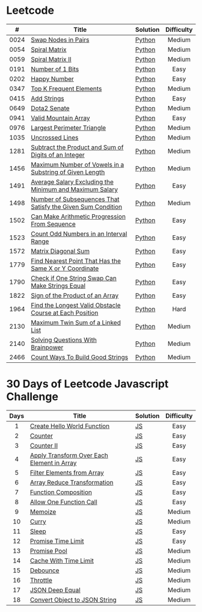 # Leetcode

|  #   | Title                                                                                                                                                         | Solution                                                                                       | Difficulty |
| :--: | ------------------------------------------------------------------------------------------------------------------------------------------------------------- | ---------------------------------------------------------------------------------------------- | :--------: |
| 0024 | [Swap Nodes in Pairs](https://leetcode.com/problems/swap-nodes-in-pairs)                                                                                      | [Python](./algorithms/leetcode/swap-nodes-in-pairs.py)                                         |   Medium   |
| 0054 | [Spiral Matrix](https://leetcode.com/problems/spiral-matrix/)                                                                                                 | [Python](./algorithms/leetcode/spiral-matrix.py)                                               |   Medium   |
| 0059 | [Spiral Matrix II](https://leetcode.com/problems/spiral-matrix-ii/)                                                                                           | [Python](./algorithms/leetcode/spiral-matrix-ii.py)                                            |   Medium   |
| 0191 | [Number of 1 Bits](https://leetcode.com/problems/number-of-1-bits)                                                                                            | [Python](./algorithms/leetcode/number-of-1-bits.py)                                            |    Easy    |
| 0202 | [Happy Number](https://leetcode.com/problems/happy-number)                                                                                                    | [Python](./algorithms/leetcode/happy-number.py)                                                |    Easy    |
| 0347 | [Top K Frequent Elements](https://leetcode.com/problems/top-k-frequent-elements)                                                                              | [Python](./algorithms/leetcode/top-k-frequent-elements.py)                                     |   Medium   |
| 0415 | [Add Strings](https://leetcode.com/problems/add-strings)                                                                                                      | [Python](./algorithms/leetcode/add-strings.py)                                                 |    Easy    |
| 0649 | [Dota2 Senate](https://leetcode.com/problems/dota2-senate/)                                                                                                   | [Python](./algorithms/leetcode/dota2-senate.py)                                                |   Medium   |
| 0941 | [Valid Mountain Array](https://leetcode.com/problems/valid-mountain-array)                                                                                    | [Python](./algorithms/leetcode/valid-mountain-array.py)                                        |    Easy    |
| 0976 | [Largest Perimeter Triangle](https://leetcode.com/problems/largest-perimeter-triangle)                                                                        | [Python](./algorithms/leetcode/largest-perimeter-triangle.py)                                  |   Medium   |
| 1035 | [Uncrossed Lines](https://leetcode.com/problems/uncrossed-lines/)                                                                                             | [Python](./algorithms/leetcode/uncrossed-lines.py)                                             |   Medium   |
| 1281 | [Subtract the Product and Sum of Digits of an Integer](https://leetcode.com/problems/subtract-the-product-and-sum-of-digits-of-an-integer)                    | [Python](./algorithms/leetcode/subtract-the-product-and-sum-of-digits-of-an-integer.py)        |   Medium   |
| 1456 | [Maximum Number of Vowels in a Substring of Given Length](https://leetcode.com/problems/maximum-number-of-vowels-in-a-substring-of-given-length/)             | [Python](./algorithms/leetcode/maximum-number-of-vowels-in-a-substring-of-given-length.py)     |   Medium   |
| 1491 | [Average Salary Excluding the Minimum and Maximum Salary](https://leetcode.com/problems/average-salary-excluding-the-minimum-and-maximum-salary)              | [Python](./algorithms/leetcode/average-salary-excluding-the-minimum-and-maximum-salary.py)     |    Easy    |
| 1498 | [Number of Subsequences That Satisfy the Given Sum Condition](https://leetcode.com/problems/number-of-subsequences-that-satisfy-the-given-sum-condition/)     | [Python](./algorithms/leetcode/number-of-subsequences-that-satisfy-the-given-sum-condition.py) |   Medium   |
| 1502 | [Can Make Arithmetic Progression From Sequence](https://leetcode.com/problems/can-make-arithmetic-progression-from-sequence)                                  | [Python](./algorithms/leetcode/can-make-arithmetic-progression-from-sequence.py)               |    Easy    |
| 1523 | [Count Odd Numbers in an Interval Range](https://leetcode.com/problems/count-odd-numbers-in-an-interval-range/)                                               | [Python](./algorithms/leetcode/count-odd-numbers-in-an-interval-range.py)                      |    Easy    |
| 1572 | [Matrix Diagonal Sum](https://leetcode.com/problems/matrix-diagonal-sum/description/)                                                                         | [Python](./algorithms/leetcode/matrix-diagonal-sum.py)                                         |    Easy    |
| 1779 | [Find Nearest Point That Has the Same X or Y Coordinate](https://leetcode.com/problems/find-nearest-point-that-has-the-same-x-or-y-coordinate)                | [Python](./algorithms/leetcode/find-nearest-point-that-has-the-same-x-or-y-coordinate.py)      |    Easy    |
| 1790 | [Check if One String Swap Can Make Strings Equal](https://leetcode.com/problems/check-if-one-string-swap-can-make-strings-equal)                              | [Python](./algorithms/leetcode/check-if-one-string-swap-can-make-strings-equal.py)             |    Easy    |
| 1822 | [Sign of the Product of an Array](https://leetcode.com/problems/sign-of-the-product-of-an-array)                                                              | [Python](./algorithms/leetcode/sign-of-the-product-of-an-array.py)                             |    Easy    |
| 1964 | [Find the Longest Valid Obstacle Course at Each Position](https://leetcode.com/problems/find-the-longest-valid-obstacle-course-at-each-position/description/) | [Python](./algorithms/leetcode/find-the-longest-valid-obstacle-course-at-each-position.py)     |    Hard    |
| 2130 | [Maximum Twin Sum of a Linked List](https://leetcode.com/problems/maximum-twin-sum-of-a-linked-list)                                                          | [Python](./algorithms/leetcode/maximum-twin-sum-of-a-linked-list.py)                           |   Medium   |
| 2140 | [Solving Questions With Brainpower](https://leetcode.com/problems/solving-questions-with-brainpower/)                                                         | [Python](./algorithms/leetcode/solving-questions-with-brainpower.py)                           |   Medium   |
| 2466 | [Count Ways To Build Good Strings](https://leetcode.com/problems/count-ways-to-build-good-strings/)                                                           | [Python](./algorithms/leetcode/count-ways-to-build-good-strings.py)                            |   Medium   |

# 30 Days of Leetcode Javascript Challenge

| Days | Title                                                                                                                              | Solution                                                                                 | Difficulty |
| :--: | ---------------------------------------------------------------------------------------------------------------------------------- | ---------------------------------------------------------------------------------------- | :--------: |
|  1   | [Create Hello World Function](https://leetcode.com/problems/create-hello-world-function)                                           | [JS](./30-days-of-LC-javascript-challenge/create-hello-world-function.js)                |    Easy    |
|  2   | [Counter](https://leetcode.com/problems/counter)                                                                                   | [JS](./30-days-of-LC-javascript-challenge/counter.js)                                    |    Easy    |
|  3   | [Counter II](https://leetcode.com/problems/counter-ii/description)                                                                 | [JS](./30-days-of-LC-javascript-challenge/counter-ii.js)                                 |    Easy    |
|  4   | [Apply Transform Over Each Element in Array](https://leetcode.com/problems/apply-transform-over-each-element-in-array/description) | [JS](./30-days-of-LC-javascript-challenge/apply-transform-over-each-element-in-array.js) |    Easy    |
|  5   | [Filter Elements from Array](https://leetcode.com/problems/filter-elements-from-array)                                             | [JS](./30-days-of-LC-javascript-challenge/filter-elements-from-array.js)                 |    Easy    |
|  6   | [Array Reduce Transformation](https://leetcode.com/problems/array-reduce-transformation/description/)                              | [JS](./30-days-of-LC-javascript-challenge/array-reduce-transformation.js)                |    Easy    |
|  7   | [Function Composition](https://leetcode.com/problems/function-composition/)                                                        | [JS](./30-days-of-LC-javascript-challenge/function-composition.js)                       |    Easy    |
|  8   | [Allow One Function Call](https://leetcode.com/problems/allow-one-function-call/)                                                  | [JS](./30-days-of-LC-javascript-challenge/allow-one-function-call.js)                    |    Easy    |
|  9   | [Memoize](https://leetcode.com/problems/memoize/)                                                                                  | [JS](./30-days-of-LC-javascript-challenge/memoize.js)                                    |   Medium   |
|  10  | [Curry](https://leetcode.com/problems/curry/)                                                                                      | [JS](./30-days-of-LC-javascript-challenge/curry.js)                                      |   Medium   |
|  11  | [Sleep](https://leetcode.com/problems/sleep/)                                                                                      | [JS](./30-days-of-LC-javascript-challenge/sleep.js)                                      |    Easy    |
|  12  | [Promise Time Limit](https://leetcode.com/problems/promise-time-limit/)                                                            | [JS](./30-days-of-LC-javascript-challenge/promise-time-limit.js)                         |    Easy    |
|  13  | [Promise Pool](https://leetcode.com/problems/promise-pool/)                                                                        | [JS](./30-days-of-LC-javascript-challenge/promise-pool.js)                               |   Medium   |
|  14  | [Cache With Time Limit](https://leetcode.com/problems/cache-with-time-limit)                                                       | [JS](./30-days-of-LC-javascript-challenge/cache-with-time-limit.js)                      |   Medium   |
|  15  | [Debounce](https://leetcode.com/problems/debounce)                                                                                 | [JS](./30-days-of-LC-javascript-challenge/deboune.js)                                    |   Medium   |
|  16  | [Throttle](https://leetcode.com/problems/throttle)                                                                                 | [JS](./30-days-of-LC-javascript-challenge/throttle.js)                                   |   Medium   |
|  17  | [JSON Deep Equal](https://leetcode.com/problems/json-deep-equal)                                                                   | [JS](./30-days-of-LC-javascript-challenge/json-deep-equal.js)                            |   Medium   |
|  18  | [Convert Object to JSON String](https://leetcode.com/problems/convert-object-to-json-string)                                       | [JS](./30-days-of-LC-javascript-challenge/convert-object-to-json-string.js)              |   Medium   |
